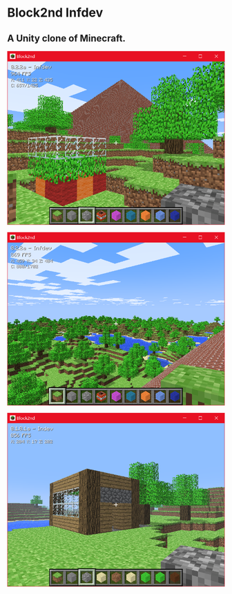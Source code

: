 # Block2nd Infdev

## A Unity clone of Minecraft.

![screenshot2.png](Misc/screenshot2.png "Screenshot")

![screenshot3.png](Misc/screenshot1.png "Screenshot")

![screenshot](Misc/screenshot.png "Game Screenshot")
